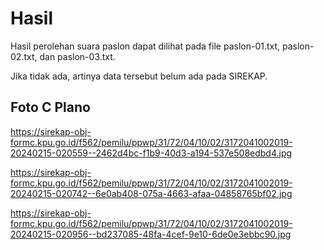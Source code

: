 # Hasil

Hasil perolehan suara paslon dapat dilihat pada file paslon-01.txt, paslon-02.txt, dan paslon-03.txt.

Jika tidak ada, artinya data tersebut belum ada pada SIREKAP.

## Foto C Plano

https://sirekap-obj-formc.kpu.go.id/f562/pemilu/ppwp/31/72/04/10/02/3172041002019-20240215-020559--2462d4bc-f1b9-40d3-a194-537e508edbd4.jpg

https://sirekap-obj-formc.kpu.go.id/f562/pemilu/ppwp/31/72/04/10/02/3172041002019-20240215-020742--6e0ab408-075a-4663-afaa-04858765bf02.jpg

https://sirekap-obj-formc.kpu.go.id/f562/pemilu/ppwp/31/72/04/10/02/3172041002019-20240215-020956--bd237085-48fa-4cef-9e10-6de0e3ebbc90.jpg

